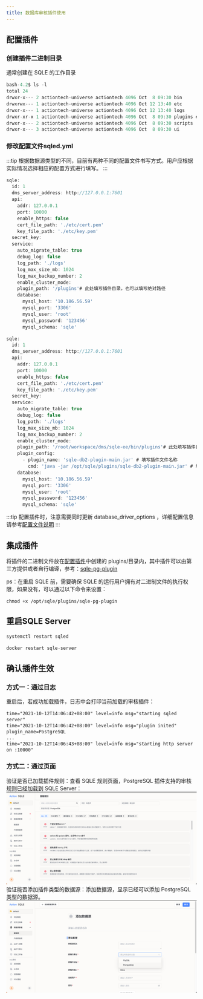 ```yaml
---
title: 数据库审核插件使用
---
```


## 配置插件
### 创建插件二进制目录

通常创建在 SQLE 的工作目录

```jsx title="插件目录"
bash-4.2$ ls -l
total 24
drwxr-x--- 2 actiontech-universe actiontech 4096 Oct  8 09:30 bin
drwxrwx--- 1 actiontech-universe actiontech 4096 Oct 12 13:40 etc
drwxr-x--- 1 actiontech-universe actiontech 4096 Oct 12 13:40 logs
drwxr-xr-x 1 actiontech-universe actiontech 4096 Oct  8 09:30 plugins # 创建插件目录
drwxr-x--- 2 actiontech-universe actiontech 4096 Oct  8 09:30 scripts
drwxr-x--- 3 actiontech-universe actiontech 4096 Oct  8 09:30 ui
```
### 修改配置文件sqled.yml
:::tip
根据数据源类型的不同，目前有两种不同的配置文件书写方式。用户应根据实际情况选择相应的配置方式进行填写。
:::
```jsx title="sqled.yml # 针对PostgreSQL、SQL server、TiDB、OceanBase For MySQL类型的数据源"
sqle:
  id: 1
  dms_server_address: http://127.0.0.1:7601
  api:
    addr: 127.0.0.1
    port: 10000
    enable_https: false
    cert_file_path: './etc/cert.pem'
    key_file_path: './etc/key.pem'  
  secret_key:     
  service:
    auto_migrate_table: true   
    debug_log: false
    log_path: './logs'
    log_max_size_mb: 1024
    log_max_backup_number: 2    
    enable_cluster_mode:
    plugin_path: '/plugins'# 此处填写插件目录，也可以填写绝对路径    
    database:
      mysql_host: '10.186.56.59'
      mysql_port: '3306'
      mysql_user: 'root'
      mysql_password: '123456'
      mysql_schema: 'sqle'
```
```jsx title="sqled.yml # 针对Oracle和DB2类型的数据源，须先在SQLE环境中安装JDK，yum install java-1.8.0-openjdk* -y"
sqle:
  id: 1
  dms_server_address: http://127.0.0.1:7601
  api:
    addr: 127.0.0.1
    port: 10000
    enable_https: false
    cert_file_path: './etc/cert.pem'
    key_file_path: './etc/key.pem'  
  secret_key:     
  service:
    auto_migrate_table: true   
    debug_log: false
    log_path: './logs'
    log_max_size_mb: 1024
    log_max_backup_number: 2    
    enable_cluster_mode:
    plugin_path: '/root/workspace/dms/sqle-ee/bin/plugins'# 此处填写插件目录，也可以填写绝对路径
    plugin_config:    
      - plugin_name: 'sqle-db2-plugin-main.jar' # 填写插件文件名称
        cmd: 'java -jar /opt/sqle/plugins/sqle-db2-plugin-main.jar' # 填写插件启动指令及插件绝对路径      
    database:
      mysql_host: '10.186.56.59'
      mysql_port: '3306'
      mysql_user: 'root'
      mysql_password: '123456'
      mysql_schema: 'sqle'
```
:::tip
配置插件时，注意需要同时更新 database_driver_options ，详细配置信息请参考[配置文件说明](/docs/deploy-manual/config.md)
:::

## 集成插件
将插件的二进制文件放在[配置插件](#配置插件)中创建的 plugins/目录内，其中插件可以由第三方提供或者自行编译，参考：[sqle-pg-plugin](https://github.com/actiontech/sqle-pg-plugin)

ps：在重启 SQLE 前，需要确保 SQLE 的运行用户拥有对二进制文件的执行权限，如果没有，可以通过以下命令来设置：
```
chmod +x /opt/sqle/plugins/sqle-pg-plugin
```

## 重启SQLE Server
```jsx title="rpm方式安装"
systemctl restart sqled
```
```jsx title="docker方式安装"
docker restart sqle-server
```

## 确认插件生效

### 方式一：通过日志
重启后，若成功加载插件，日志中会打印当前加载的审核插件：
```
time="2021-10-12T14:06:42+08:00" level=info msg="starting sqled server"
time="2021-10-12T14:06:42+08:00" level=info msg="plugin inited" plugin_name=PostgreSQL
...
time="2021-10-12T14:06:43+08:00" level=info msg="starting http server on :10000"
```

### 方式二：通过页面
验证是否已加载插件规则：查看 SQLE 规则页面，PostgreSQL 插件支持的审核规则已经加载到 SQLE Server：
![pluginrules](img/pluginrules.png)
验证能否添加插件类型的数据源：添加数据源，显示已经可以添加 PostgreSQL 类型的数据源。
![plugintype](img/plugintype.png)


